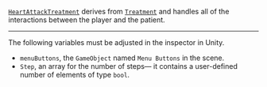 [```HeartAttackTreatment```](https://github.com/CMotley8/First-Aid-Training/blob/fbd0b6dbcfd6fc0de5c2af9fdf740ab95b557441/Assets/Scripts/Treatment%20Type%20and%20Treatment%20Object%20Scripts/HeartAttackTreatment.cs) derives from [```Treatment```](Treatment) and handles all of the interactions between the player and the patient.

***

The following variables must be adjusted in the inspector in Unity.
- ```menuButtons```, the ```GameObject``` named ```Menu Buttons``` in the scene.
- ```Step```, an array for the number of steps— it contains a user-defined number of elements of type ```bool```.